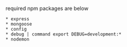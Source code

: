 required npm packages are below

    * express
    * mongoose
    * config
    * debug | command export DEBUG=development:*
    * nodemon
